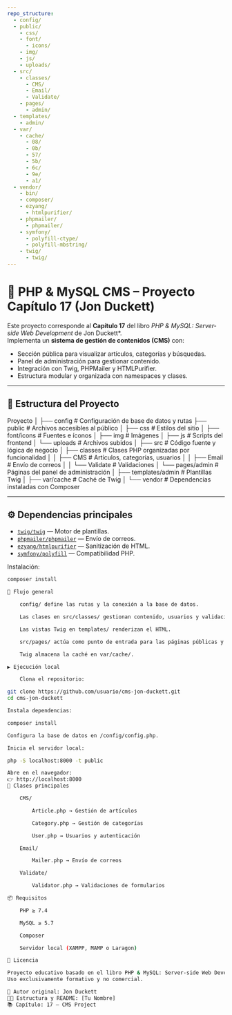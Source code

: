 ```yaml
---
repo_structure:
  - config/
  - public/
    - css/
    - font/
      - icons/
    - img/
    - js/
    - uploads/
  - src/
    - classes/
      - CMS/
      - Email/
      - Validate/
    - pages/
      - admin/
  - templates/
    - admin/
  - var/
    - cache/
      - 08/
      - 0b/
      - 57/
      - 5b/
      - 6c/
      - 9e/
      - a1/
  - vendor/
    - bin/
    - composer/
    - ezyang/
      - htmlpurifier/
    - phpmailer/
      - phpmailer/
    - symfony/
      - polyfill-ctype/
      - polyfill-mbstring/
    - twig/
      - twig/
---
```


# 📰 PHP & MySQL CMS – Proyecto Capítulo 17 (Jon Duckett)

Este proyecto corresponde al **Capítulo 17** del libro *PHP & MySQL: Server-side Web Development* de Jon Duckett*.  
Implementa un **sistema de gestión de contenidos (CMS)** con:

- Sección pública para visualizar artículos, categorías y búsquedas.  
- Panel de administración para gestionar contenido.  
- Integración con Twig, PHPMailer y HTMLPurifier.  
- Estructura modular y organizada con namespaces y clases.

---

## 🧩 Estructura del Proyecto

Proyecto
│
├── config # Configuración de base de datos y rutas
├── public # Archivos accesibles al público
│ ├── css # Estilos del sitio
│ ├── font/icons # Fuentes e íconos
│ ├── img # Imágenes
│ ├── js # Scripts del frontend
│ └── uploads # Archivos subidos
│
├── src # Código fuente y lógica de negocio
│ ├── classes # Clases PHP organizadas por funcionalidad
│ │ ├── CMS # Artículos, categorías, usuarios
│ │ ├── Email # Envío de correos
│ │ └── Validate # Validaciones
│ └── pages/admin # Páginas del panel de administración
│
├── templates/admin # Plantillas Twig
│
├── var/cache # Caché de Twig
│
└── vendor # Dependencias instaladas con Composer


---

## ⚙️ Dependencias principales

- [`twig/twig`](https://twig.symfony.com/) — Motor de plantillas.  
- [`phpmailer/phpmailer`](https://github.com/PHPMailer/PHPMailer) — Envío de correos.  
- [`ezyang/htmlpurifier`](https://github.com/ezyang/htmlpurifier) — Sanitización de HTML.  
- [`symfony/polyfill`](https://github.com/symfony/polyfill-php80) — Compatibilidad PHP.

Instalación:

```bash
composer install

🧠 Flujo general

    config/ define las rutas y la conexión a la base de datos.

    Las clases en src/classes/ gestionan contenido, usuarios y validaciones.

    Las vistas Twig en templates/ renderizan el HTML.

    src/pages/ actúa como punto de entrada para las páginas públicas y el panel admin.

    Twig almacena la caché en var/cache/.

▶️ Ejecución local

    Clona el repositorio:

git clone https://github.com/usuario/cms-jon-duckett.git
cd cms-jon-duckett

Instala dependencias:

composer install

Configura la base de datos en /config/config.php.

Inicia el servidor local:

php -S localhost:8000 -t public

Abre en el navegador:
👉 http://localhost:8000
🧱 Clases principales

    CMS/

        Article.php → Gestión de artículos

        Category.php → Gestión de categorías

        User.php → Usuarios y autenticación

    Email/

        Mailer.php → Envío de correos

    Validate/

        Validator.php → Validaciones de formularios

📦 Requisitos

    PHP ≥ 7.4

    MySQL ≥ 5.7

    Composer

    Servidor local (XAMPP, MAMP o Laragon)

🧾 Licencia

Proyecto educativo basado en el libro PHP & MySQL: Server-side Web Development de Jon Duckett.
Uso exclusivamente formativo y no comercial.

📘 Autor original: Jon Duckett
🧑‍💻 Estructura y README: [Tu Nombre]
📚 Capítulo: 17 – CMS Project
